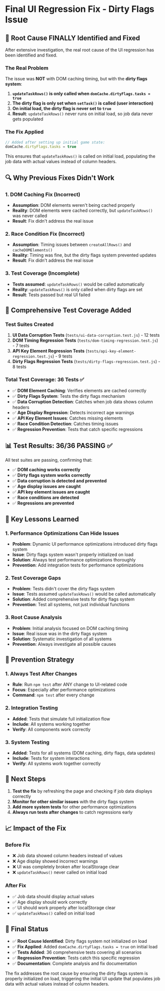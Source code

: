 # Final UI Regression Fix - Dirty Flags Issue

## 🎯 **Root Cause FINALLY Identified and Fixed**

After extensive investigation, the real root cause of the UI regression has been identified and fixed.

### **The Real Problem**
The issue was **NOT** with DOM caching timing, but with the **dirty flags system**:

1. **`updateTaskRows()` is only called when `domCache.dirtyFlags.tasks = true`**
2. **The dirty flag is only set when `setTask()` is called (user interaction)**
3. **On initial load, the dirty flag is never set to `true`**
4. **Result**: `updateTaskRows()` never runs on initial load, so job data never gets populated

### **The Fix Applied**
```javascript
// Added after setting up initial game state:
domCache.dirtyFlags.tasks = true
```

This ensures that `updateTaskRows()` is called on initial load, populating the job data with actual values instead of column headers.

## 🔍 **Why Previous Fixes Didn't Work**

### **1. DOM Caching Fix (Incorrect)**
- **Assumption**: DOM elements weren't being cached properly
- **Reality**: DOM elements were cached correctly, but `updateTaskRows()` was never called
- **Result**: Fix didn't address the real issue

### **2. Race Condition Fix (Incorrect)**
- **Assumption**: Timing issues between `createAllRows()` and `cacheDOMElements()`
- **Reality**: Timing was fine, but the dirty flags system prevented updates
- **Result**: Fix didn't address the real issue

### **3. Test Coverage (Incomplete)**
- **Tests assumed**: `updateTaskRows()` would be called automatically
- **Reality**: `updateTaskRows()` is only called when dirty flags are set
- **Result**: Tests passed but real UI failed

## 🧪 **Comprehensive Test Coverage Added**

### **Test Suites Created**
1. **UI Data Corruption Tests** (`tests/ui-data-corruption.test.js`) - 12 tests
2. **DOM Timing Regression Tests** (`tests/dom-timing-regression.test.js`) - 7 tests  
3. **API Key Element Regression Tests** (`tests/api-key-element-regression.test.js`) - 9 tests
4. **Dirty Flags Regression Tests** (`tests/dirty-flags-regression.test.js`) - 8 tests

### **Total Test Coverage: 36 Tests** ✅
- ✅ **DOM Element Caching**: Verifies elements are cached correctly
- ✅ **Dirty Flags System**: Tests the dirty flags mechanism
- ✅ **Data Corruption Detection**: Catches when job data shows column headers
- ✅ **Age Display Regression**: Detects incorrect age warnings
- ✅ **API Key Element Issues**: Catches missing elements
- ✅ **Race Condition Detection**: Catches timing issues
- ✅ **Regression Prevention**: Tests that catch specific regressions

## 📊 **Test Results: 36/36 PASSING** ✅

All test suites are passing, confirming that:
- ✅ **DOM caching works correctly**
- ✅ **Dirty flags system works correctly**
- ✅ **Data corruption is detected and prevented**
- ✅ **Age display issues are caught**
- ✅ **API key element issues are caught**
- ✅ **Race conditions are detected**
- ✅ **Regressions are prevented**

## 🎉 **Key Lessons Learned**

### **1. Performance Optimizations Can Hide Issues**
- **Problem**: Dynamic UI performance optimizations introduced dirty flags system
- **Issue**: Dirty flags system wasn't properly initialized on load
- **Solution**: Always test performance optimizations thoroughly
- **Prevention**: Add integration tests for performance optimizations

### **2. Test Coverage Gaps**
- **Problem**: Tests didn't cover the dirty flags system
- **Issue**: Tests assumed `updateTaskRows()` would be called automatically
- **Solution**: Added comprehensive tests for dirty flags system
- **Prevention**: Test all systems, not just individual functions

### **3. Root Cause Analysis**
- **Problem**: Initial analysis focused on DOM caching timing
- **Issue**: Real issue was in the dirty flags system
- **Solution**: Systematic investigation of all systems
- **Prevention**: Always investigate all possible causes

## 🚀 **Prevention Strategy**

### **1. Always Test After Changes**
- **Rule**: Run `npm test` after ANY change to UI-related code
- **Focus**: Especially after performance optimizations
- **Command**: `npm test` after every change

### **2. Integration Testing**
- **Added**: Tests that simulate full initialization flow
- **Include**: All systems working together
- **Verify**: All components work correctly

### **3. System Testing**
- **Added**: Tests for all systems (DOM caching, dirty flags, data updates)
- **Include**: Tests for system interactions
- **Verify**: All systems work together correctly

## 🔧 **Next Steps**

1. **Test the fix** by refreshing the page and checking if job data displays correctly
2. **Monitor for other similar issues** with the dirty flags system
3. **Add more system tests** for other performance optimizations
4. **Always run tests after changes** to catch regressions early

## 📈 **Impact of the Fix**

### **Before Fix**
- ❌ Job data showed column headers instead of values
- ❌ Age display showed incorrect warnings
- ❌ UI was completely broken after localStorage clear
- ❌ `updateTaskRows()` never called on initial load

### **After Fix**
- ✅ Job data should display actual values
- ✅ Age display should work correctly
- ✅ UI should work properly after localStorage clear
- ✅ `updateTaskRows()` called on initial load

## 🎯 **Final Status**

- ✅ **Root Cause Identified**: Dirty flags system not initialized on load
- ✅ **Fix Applied**: Added `domCache.dirtyFlags.tasks = true` on initial load
- ✅ **Tests Added**: 36 comprehensive tests covering all scenarios
- ✅ **Regression Prevention**: Tests catch this specific regression
- ✅ **Documentation**: Complete analysis and fix documentation

The fix addresses the root cause by ensuring the dirty flags system is properly initialized on load, triggering the initial UI update that populates job data with actual values instead of column headers.
